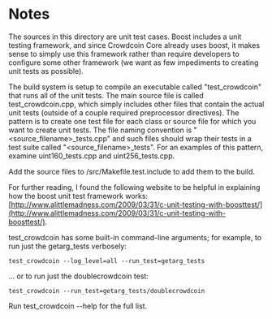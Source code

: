 # Notes
The sources in this directory are unit test cases.  Boost includes a
unit testing framework, and since Crowdcoin Core already uses boost, it makes
sense to simply use this framework rather than require developers to
configure some other framework (we want as few impediments to creating
unit tests as possible).

The build system is setup to compile an executable called "test_crowdcoin"
that runs all of the unit tests.  The main source file is called
test_crowdcoin.cpp, which simply includes other files that contain the
actual unit tests (outside of a couple required preprocessor
directives).  The pattern is to create one test file for each class or
source file for which you want to create unit tests.  The file naming
convention is "<source_filename>_tests.cpp" and such files should wrap
their tests in a test suite called "<source_filename>_tests".  For an
examples of this pattern, examine uint160_tests.cpp and
uint256_tests.cpp.

Add the source files to /src/Makefile.test.include to add them to the build.

For further reading, I found the following website to be helpful in
explaining how the boost unit test framework works:
[http://www.alittlemadness.com/2009/03/31/c-unit-testing-with-boosttest/](http://www.alittlemadness.com/2009/03/31/c-unit-testing-with-boosttest/).

test_crowdcoin has some built-in command-line arguments; for
example, to run just the getarg_tests verbosely:

    test_crowdcoin --log_level=all --run_test=getarg_tests

... or to run just the doublecrowdcoin test:

    test_crowdcoin --run_test=getarg_tests/doublecrowdcoin

Run  test_crowdcoin --help   for the full list.

